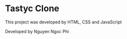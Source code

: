 # Tastyc Clone
This project was developed by HTML, CSS and JavaScript

Developed by Nguyen Ngoc Phi
